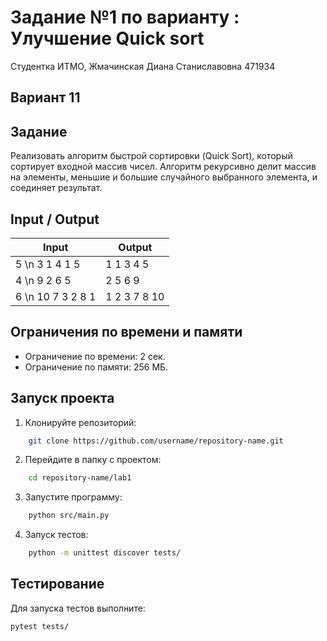 # Задание №1 по варианту : Улучшение Quick sort
Студентка ИТМО,  Жмачинская Диана Станиславовна 471934

## Вариант 11

## Задание
Реализовать алгоритм быстрой сортировки (Quick Sort), который сортирует входной массив чисел. Алгоритм рекурсивно делит массив на элементы, меньшие и большие случайного выбранного элемента, и соединяет результат.

## Input / Output

| Input    | Output |
|----------|--------|
| 5 \n 3 1 4 1 5 | 1 1 3 4 5 |
| 4 \n 9 2 6 5 | 2 5 6 9 |
| 6 \n 10 7 3 2 8 1 | 1 2 3 7 8 10 |


## Ограничения по времени и памяти

- Ограничение по времени: 2 сек.
- Ограничение по памяти: 256 МБ.

## Запуск проекта

1. Клонируйте репозиторий:
```bash
    git clone https://github.com/username/repository-name.git
```
2. Перейдите в папку с проектом:
```bash
    cd repository-name/lab1
```
3. Запустите программу:
```bash
    python src/main.py
```
4. Запуск тестов:
```bash
    python -m unittest discover tests/
```
## Тестирование
Для запуска тестов выполните:
```bash
pytest tests/
```
